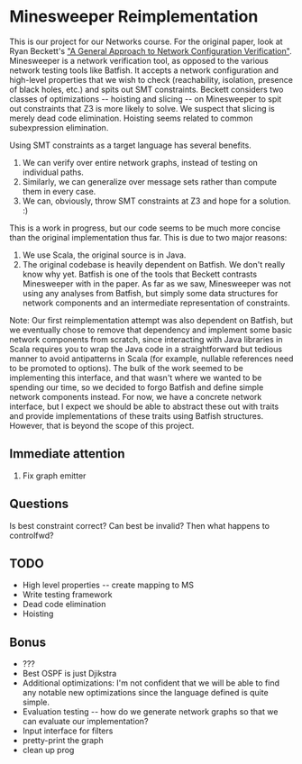 Minesweeper Reimplementation
============================
This is our project for our Networks course. For the original paper, look at Ryan Beckett's ["A General Approach to Network Configuration Verification"](https://dl.acm.org/doi/10.1145/3098822.3098834). Minesweeper is a network verification tool, as opposed to the various network testing tools like Batfish. It accepts a network configuration and high-level properties that we wish to check (reachability, isolation, presence of black holes, etc.) and spits out SMT constraints. Beckett considers two classes of optimizations -- hoisting and slicing -- on Minesweeper to spit out constraints that Z3 is more likely to solve. We suspect that slicing is merely dead code elimination. Hoisting seems related to common subexpression elimination. 

Using SMT constraints as a target language has several benefits. 
1. We can verify over entire network graphs, instead of testing on individual paths.
2. Similarly, we can generalize over message sets rather than compute them in every case.
3. We can, obviously, throw SMT constraints at Z3 and hope for a solution. :)

This is a work in progress, but our code seems to be much more concise than the original implementation thus far. This is due to two major reasons:
1. We use Scala, the original source is in Java. 
2. The original codebase is heavily dependent on Batfish. We don't really know why yet. Batfish is one of the tools that Beckett contrasts Minesweeper with in the paper. As far as we saw, Minesweeper was not using any analyses from Batfish, but simply some data structures for network components and an intermediate representation of constraints. 

Note: Our first reimplementation attempt was also dependent on Batfish, but we eventually chose to remove that dependency and implement some basic network components from scratch, since interacting with Java libraries in Scala requires you to wrap the Java code in a straightforward but tedious manner to avoid antipatterns in Scala (for example, nullable references need to be promoted to options). The bulk of the work seemed to be implementing this interface, and that wasn't where we wanted to be spending our time, so we decided to forgo Batfish and define simple network components instead. For now, we have a concrete network interface, but I expect we should be able to abstract these out with traits and provide implementations of these traits using Batfish structures. However, that is beyond the scope of this project.

Immediate attention
-------------------
1. Fix graph emitter

Questions
---------
Is best constraint correct? Can best be invalid? Then what happens to controlfwd?

TODO
----
- High level properties -- create mapping to MS
- Write testing framework
- Dead code elimination
- Hoisting

Bonus
-----
- ???
- Best OSPF is just Djikstra
- Additional optimizations: I'm not confident that we will be able to find any notable new optimizations since the language defined is quite simple.
- Evaluation testing -- how do we generate network graphs so that we can evaluate our implementation?
- Input interface for filters
- pretty-print the graph
- clean up prog
